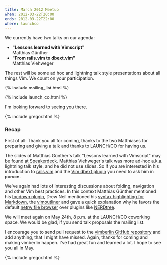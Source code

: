 ```yaml
---
title: March 2012 Meetup
when: 2012-03-22T20:00
ends: 2012-03-22T22:00
where: launchco
---
```


We currently have two talks on our agenda:

<ul>
  <li>
    <strong>"Lessons learned with Vimscript"</strong><br />
    Matthias Günther
  </li>
  <li>
    <strong>"From rails.vim to dbext.vim"</strong><br />
    Matthias Viehweger
</ul>

The rest will be some ad hoc and lightning talk style presentations about all things Vim. We count on your participation.


{% include mailing_list.html %}

{% include launch_co.html %}

I'm looking forward to seeing you there.

{% include gregor.html %}


### Recap

First of all: Thank you all for coming, thanks to the two Matthiases for preparing and giving a talk and thanks to LAUNCH/CO for having us.

The slides of Matthias Günther's talk "Lessons learned with Vimscript" may be found [at Speakerdeck](http://speakerdeck.com/u/wikimatze/p/lessons-learned-with-vimscript). Matthias Viehweger's talk was more ad-hoc a.k.a. lightning talk style, and he did not use slides. So if you are interested in his introduction to [rails.vim](https://github.com/tpope/vim-rails) and the
[Vim dbext plugin](http://www.vim.org/scripts/script.php?script_id=356) you need to ask him in person.


We've again had lots of interesting discussions about folding, navigation and other Vim best practices. In this context Matthias Günther mentioned his [tocdown plugin](https://github.com/matthias-guenther/tocdown "tocdown plugin"), Drew Neil mentioned his [syntax highlighting for Markdown](https://github.com/nelstrom/dotfiles/blob/master/vim/ftplugin/markdown/folding.vim), the [vimoutliner](https://github.com/nelstrom/dotfiles/tree/master/vim/bundle/vimoutliner) and gave a quick explanation why he favors the default [netrw file browser](http://vimcasts.org/e/15) over plugins like [NERDtree](https://github.com/scrooloose/nerdtree).


We will meet again on May 24th, 8 p.m. at the LAUNCH/CO coworking space. We would be glad, if you send talk proposals the mailing list.


I encourage you to send pull request to the [vimberlin GitHub repository](https://github.com/vimberlin/vimberlin.de) and add anything, that I might have missed.  Again, thanks for coming and making vimberlin happen. I've had great fun and learned a lot. I hope to see you all in May.

{% include gregor.html %}

